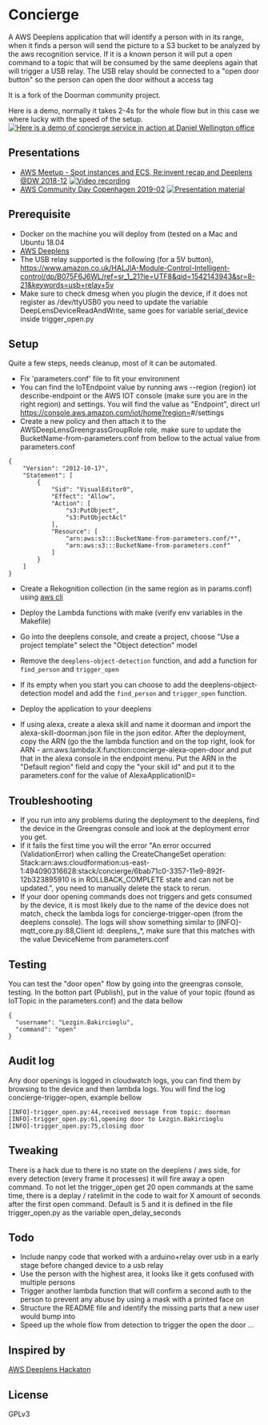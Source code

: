 # Concierge

A AWS Deeplens application that will identify a person with in its range, when it finds a person will send the picture to a S3 bucket to be analyzed by the aws recognition service. If it is a known person it will put a open command to a topic that will be consumed by the same deeplens again that will trigger a USB relay. The USB relay should be connected to a "open door button" so the person can open the door without a access tag

It is a fork of the Doorman community project.

Here is a demo, normally it takes 2-4s for the whole flow but in this case we where lucky with the speed of the setup.
[![Here is a demo of concierge service in action at Daniel Wellington office](http://img.youtube.com/vi/nysLLK3DOeg/0.jpg)](http://www.youtube.com/watch?v=nysLLK3DOeg)

Presentations
---
- [AWS Meetup - Spot instances and ECS, Re:invent recap and Deeplens @DW 2018-12](https://www.meetup.com/aws-stockholm/events/255772998/)
[![Video recording](http://img.youtube.com/vi/b6p2WG4a9A0/0.jpg)](https://www.youtube.com/watch?v=b6p2WG4a9A0)
- [AWS Community Day Copenhagen 2019-02](https://awscommunitynordics.org/communityday/)
[![Presentation material](https://image.slidesharecdn.com/awscommunityday2019q1-190219141955/95/aws-community-day-copenhagen-2019-bring-ml-awareness-with-deeplens-to-the-business-by-accessing-the-office-with-the-face-1-638.jpg)](https://www.slideshare.net/danielwellingtontechnology/aws-community-day-copenhagen-2019-bring-ml-awareness-with-deeplens-to-the-business-by-accessing-the-office-with-the-face)

Prerequisite
---
- Docker on the machine you will deploy from (tested on a Mac and Ubuntu 18.04
- [AWS Deeplens](https://aws.amazon.com/deeplens/)
- The USB relay supported is the following (for a 5V button),  https://www.amazon.co.uk/HALJIA-Module-Control-Intelligent-control/dp/B075F6J6WL/ref=sr_1_21?ie=UTF8&qid=1542143943&sr=8-21&keywords=usb+relay+5v
- Make sure to check dmesg when you plugin the device, if it does not register as /dev/ttyUSB0 you need to update the variable DeepLensDeviceReadAndWrite, same goes for variable serial_device inside trigger_open.py

Setup
---
Quite a few steps, needs cleanup, most of it can be automated.

- Fix 'parameters.conf' file to fit your environment
- You can find the IoTEndpoint value by running aws --region {region} iot describe-endpoint or the AWS IOT console (make sure you are in the right region) and settings. You will find the value as "Endpoint",  direct url https://console.aws.amazon.com/iot/home?region=<YOUR-REGION>#/settings
- Create a new policy and then attach it to the AWSDeepLensGreengrassGroupRole role, make sure to update the BucketName-from-parameters.conf from bellow to the actual value from parameters.conf
```
{
    "Version": "2012-10-17",
    "Statement": [
        {
            "Sid": "VisualEditor0",
            "Effect": "Allow",
            "Action": [
                "s3:PutObject",
                "s3:PutObjectAcl"
            ],
            "Resource": [
                "arn:aws:s3:::BucketName-from-parameters.conf/*",
                "arn:aws:s3:::BucketName-from-parameters.conf"
            ]
        }
    ]
}
```
- Create a Rekognition collection (in the same region as in params.conf) using [aws cli](https://docs.aws.amazon.com/cli/latest/reference/rekognition/create-collection.html)

- Deploy the Lambda functions with make (verify env variables in the Makefile)

- Go into the deeplens console, and create a project, choose "Use a project template" select the "Object detection" model
- Remove the `deeplens-object-detection` function, and add a function for `find_person` and `trigger_open`
- If its empty when you start you can choose to add the deeplens-object-detection model and add the `find_person` and `trigger_open` function.
- Deploy the application to your deeplens
- If using alexa, create a alexa skill and name it doorman and import the alexa-skill-doorman.json file in the json editor. After the deployment, copy the ARN (go the the lambda function and on the top right, look for ARN - arn:aws:lambda:X:function:concierge-alexa-open-door and put that in the alexa console in the endpoint menu. Put the ARN in the "Default region" field and copy the "your skill id" and put it to the parameters.conf for the value of  AlexaApplicationID=

Troubleshooting
---
- If you run into any problems during the deployment to the deeplens, find the device in the Greengras console and look at the deployment error you get.
- If it fails the first time you will the error "An error occurred (ValidationError) when calling the CreateChangeSet operation: Stack:arn:aws:cloudformation:us-east-1:494090316628:stack/concierge/6bab71c0-3357-11e9-892f-12b323895910 is in ROLLBACK_COMPLETE state and can not be updated.", you need to manually delete the stack to rerun.
- If your door opening commands does not triggers and gets consumed by the device, it is most likely due to the name of the device does not match, check the lambda logs for concierge-trigger-open (from the deeplens console). The logs will show something similar to [INFO]-mqtt_core.py:88,Client id: deeplens_*, make sure that this matches with the value DeviceNeme from parameters.conf 

Testing
---
You can test the "door open" flow by going into the greengras console, testing. In the botton part (Publish), put in the value of your topic (found as IoTTopic in the parameters.conf) and the data bellow
```
{
  "username": "Lezgin.Bakircioglu",
  "command": "open"
}
```

Audit log
---
Any door openings is logged in cloudwatch logs, you can find them by browsing to the device and then lambda logs.
You will find the log concierge-trigger-open, example bellow
```
[INFO]-trigger_open.py:44,received message from topic: doorman
[INFO]-trigger_open.py:61,opening door to Lezgin.Bakircioglu
[INFO]-trigger_open.py:75,closing door
```

Tweaking
---
There is a hack due to there is no state on the deeplens / aws side, for every detection (every frame it processes) it will fire away a open command. To not let the trigger_open get 20 open commands at the same time, there is a deplay / ratelimit in the code to wait for X amount of seconds after the first open command. Default is 5 and it is defined in the file trigger_open.py as the variable open_delay_seconds 

Todo
---
- Include nanpy code that worked with a arduino+relay over usb in a early stage before changed device to a usb relay
- Use the person with the highest area, it looks like it gets confused with multiple persons
- Trigger another lambda function that will confirm a second auth to the person to prevent any abuse by using a mask with a printed face on
- Structure the README file and identify the missing parts that a new user would bump into
- Speed up the whole flow from detection to trigger the open the door
...

Inspired by
---
[AWS Deeplens Hackaton](https://devpost.com/software/doorman-a1oh0e)

License
---
GPLv3
